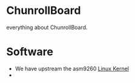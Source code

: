 # ChunrollBoard
everything about ChunrollBoard.

# Software
* We have upstream the asm9260 [Linux Kernel](http://www.kernel.org)
* 
